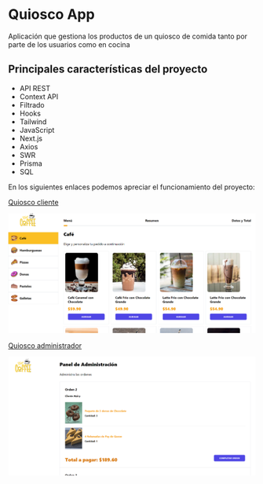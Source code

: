 # Quiosco App

Aplicación que gestiona los productos de un quiosco de comida tanto por parte de los usuarios como en cocina

## Principales características del proyecto

- API REST
- Context API
- Filtrado
- Hooks
- Tailwind 
- JavaScript
- Next.js
- Axios
- SWR
- Prisma
- SQL

En los siguientes enlaces podemos apreciar el funcionamiento del proyecto: 

[Quiosco cliente](https://quioscoapp-production-0739.up.railway.app/) 

![Home](https://github.com/dianagelbern/QuioscoApp/blob/main/assets/client.png)

[Quiosco administrador](https://quioscoapp-production-0739.up.railway.app/admin) 

![Admin](https://github.com/dianagelbern/QuioscoApp/blob/main/assets/admin.png)

